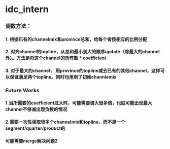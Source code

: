 # idc_intern

### 调数方法：
#### 1. 根据已有的channelmix和province总和，给每个省按相应的比例分配
#### 2. 对齐channel的topline，从总和最小到大的顺序update（除最大的channel外）。方法是将这个channel的所有数 * coefficient
#### 3. 对于最大的channel， 用province的topline减去已有的其他channel，这样可以保证满足两个topline。同时也用到了初始channlemix

### Future Works
#### 1.当所需要的coefficient过大时，可能需要调大很多倍，也就可能出现最大channel不够减出现负数的情况
#### 2.需要一次性读取很多个channelmix和topline，而不是一个segment/quarter/product的
#### 可能需要merge解决问题2


